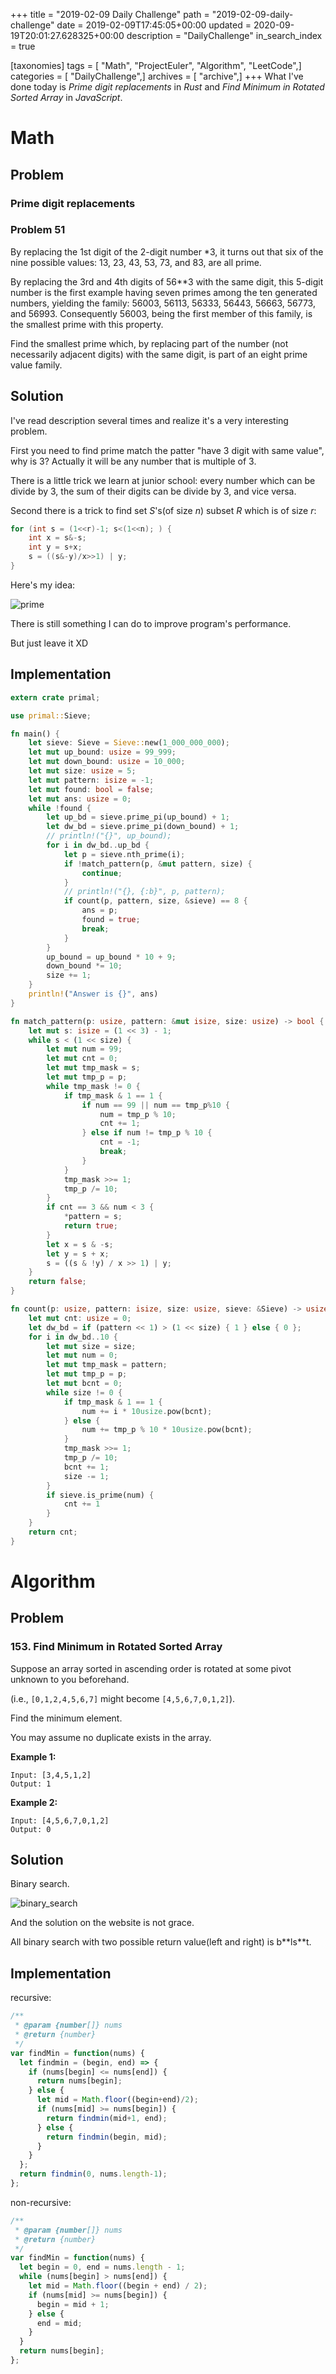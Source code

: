 +++
title = "2019-02-09 Daily Challenge"
path = "2019-02-09-daily-challenge"
date = 2019-02-09T17:45:05+00:00
updated = 2020-09-19T20:01:27.628325+00:00
description = "DailyChallenge"
in_search_index = true

[taxonomies]
tags = [ "Math", "ProjectEuler", "Algorithm", "LeetCode",]
categories = [ "DailyChallenge",]
archives = [ "archive",]
+++
What I've done today is *Prime digit replacements* in *Rust* and *Find Minimum in Rotated Sorted Array* in *JavaScript*.

<!--more-->

# Math

## Problem

### Prime digit replacements

### Problem 51

By replacing the 1st digit of the 2-digit number \*3, it turns out that six of the nine possible values: 13, 23, 43, 53, 73, and 83, are all prime.

By replacing the 3rd and 4th digits of 56\*\*3 with the same digit, this 5-digit number is the first example having seven primes among the ten generated numbers, yielding the family: 56003, 56113, 56333, 56443, 56663, 56773, and 56993. Consequently 56003, being the first member of this family, is the smallest prime with this property.

Find the smallest prime which, by replacing part of the number (not necessarily adjacent digits) with the same digit, is part of an eight prime value family.

## Solution

I've read description several times and realize it's a very interesting problem.

First you need to find prime match the patter "have 3 digit with same value", why is 3? Actually it will be any number that is multiple of 3.

There is a little trick we learn at junior school: every number which can be divide by 3, the sum of their digits can be divide by 3, and vice versa.

Second there is a trick to find set $S$'s(of size $n$) subset $R$ which is of size $r$:

```c
for (int s = (1<<r)-1; s<(1<<n); ) {
    int x = s&-s;
    int y = s+x;
    s = ((s&-y)/x>>1) | y;
}
```

Here's my idea:

![prime](1.png)

There is still something I can do to improve program's performance.

But just leave it XD

## Implementation

```rust
extern crate primal;

use primal::Sieve;

fn main() {
    let sieve: Sieve = Sieve::new(1_000_000_000);
    let mut up_bound: usize = 99_999;
    let mut down_bound: usize = 10_000;
    let mut size: usize = 5;
    let mut pattern: isize = -1;
    let mut found: bool = false;
    let mut ans: usize = 0;
    while !found {
        let up_bd = sieve.prime_pi(up_bound) + 1;
        let dw_bd = sieve.prime_pi(down_bound) + 1;
        // println!("{}", up_bound);
        for i in dw_bd..up_bd {
            let p = sieve.nth_prime(i);
            if !match_pattern(p, &mut pattern, size) {
                continue;
            }
            // println!("{}, {:b}", p, pattern);
            if count(p, pattern, size, &sieve) == 8 {
                ans = p;
                found = true;
                break;
            }
        }
        up_bound = up_bound * 10 + 9;
        down_bound *= 10;
        size += 1;
    }
    println!("Answer is {}", ans)
}

fn match_pattern(p: usize, pattern: &mut isize, size: usize) -> bool {
    let mut s: isize = (1 << 3) - 1;
    while s < (1 << size) {
        let mut num = 99;
        let mut cnt = 0;
        let mut tmp_mask = s;
        let mut tmp_p = p;
        while tmp_mask != 0 {
            if tmp_mask & 1 == 1 {
				if num == 99 || num == tmp_p%10 {
					num = tmp_p % 10;
                    cnt += 1;
				} else if num != tmp_p % 10 {
					cnt = -1;
					break;
				}
            }
            tmp_mask >>= 1;
            tmp_p /= 10;
        }
        if cnt == 3 && num < 3 {
            *pattern = s;
            return true;
        }
        let x = s & -s;
        let y = s + x;
        s = ((s & !y) / x >> 1) | y;
    }
    return false;
}

fn count(p: usize, pattern: isize, size: usize, sieve: &Sieve) -> usize {
    let mut cnt: usize = 0;
    let dw_bd = if (pattern << 1) > (1 << size) { 1 } else { 0 };
    for i in dw_bd..10 {
        let mut size = size;
        let mut num = 0;
        let mut tmp_mask = pattern;
        let mut tmp_p = p;
        let mut bcnt = 0;
        while size != 0 {
            if tmp_mask & 1 == 1 {
                num += i * 10usize.pow(bcnt);
            } else {
                num += tmp_p % 10 * 10usize.pow(bcnt);
            }
            tmp_mask >>= 1;
            tmp_p /= 10;
            bcnt += 1;
            size -= 1;
        }
        if sieve.is_prime(num) {
            cnt += 1
        }
    }
    return cnt;
}
```

# Algorithm

## Problem

### 153. Find Minimum in Rotated Sorted Array

Suppose an array sorted in ascending order is rotated at some pivot unknown to you beforehand.

(i.e.,  `[0,1,2,4,5,6,7]` might become  `[4,5,6,7,0,1,2]`).

Find the minimum element.

You may assume no duplicate exists in the array.

**Example 1:**

```
Input: [3,4,5,1,2] 
Output: 1
```

**Example 2:**

```
Input: [4,5,6,7,0,1,2]
Output: 0
```

## Solution

Binary search.

![binary_search](2.png)

And the solution on the website is not grace.

All binary search with two possible return value(left and right) is b\*\*ls\*\*t.

## Implementation

recursive:

```js
/**
 * @param {number[]} nums
 * @return {number}
 */
var findMin = function(nums) {
  let findmin = (begin, end) => {
    if (nums[begin] <= nums[end]) {
      return nums[begin];
    } else {
      let mid = Math.floor((begin+end)/2);
      if (nums[mid] >= nums[begin]) {
        return findmin(mid+1, end);
      } else {
        return findmin(begin, mid);
      }
    }
  };
  return findmin(0, nums.length-1);
};
```

non-recursive:

```js
/**
 * @param {number[]} nums
 * @return {number}
 */
var findMin = function(nums) {
  let begin = 0, end = nums.length - 1;
  while (nums[begin] > nums[end]) {
    let mid = Math.floor((begin + end) / 2);
    if (nums[mid] >= nums[begin]) {
      begin = mid + 1;
    } else {
      end = mid;
    }
  }
  return nums[begin]; 
};
```